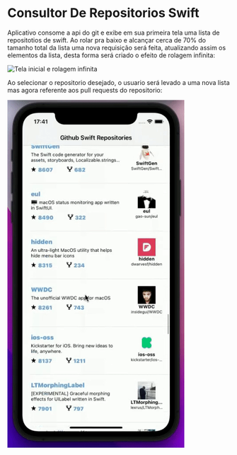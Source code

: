 # Consultor De Repositorios Swift

Aplicativo consome a api do git e exibe em sua primeira tela uma lista de repositotios de swift. Ao rolar pra baixo e alcançar cerca de 70% do tamanho total da lista uma nova requisição será feita, atualizando assim os elementos da lista, desta forma será criado o efeito de rolagem infinita:


![Tela inicial e rolagem infinita](https://github.com/Hellyson206/ConsultorDeRepositoriosGithub/blob/master/Assets/gif1.gif) 


Ao selecionar o repositorio desejado, o usuario será levado a uma nova lista mas agora referente aos pull requests do repositorio:


![Segunda tela com pull requests](https://github.com/Hellyson206/ConsultorDeRepositoriosGithub/blob/master/Assets/gif2.gif)


